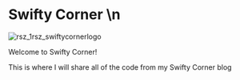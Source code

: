 # Swifty Corner \n
![rsz_1rsz_swiftycornerlogo](https://user-images.githubusercontent.com/46538248/229300129-a3b4c23a-7102-4cf9-ad93-130e8cd77f0c.png)

Welcome to Swifty Corner! 

This is where I will share all of the code from my Swifty Corner blog
